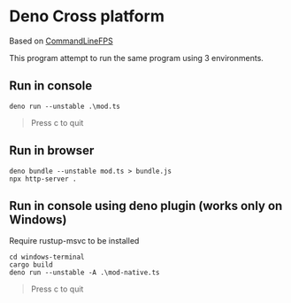 # Deno Cross platform

Based on [CommandLineFPS](https://github.com/OneLoneCoder/CommandLineFPS)

This program attempt to run the same program using 3 environments.

## Run in console

```batch
deno run --unstable .\mod.ts
```

> Press c to quit

## Run in browser

```batch
deno bundle --unstable mod.ts > bundle.js
npx http-server .
```

## Run in console using deno plugin (works only on Windows)

Require rustup-msvc to be installed

```batch
cd windows-terminal
cargo build
deno run --unstable -A .\mod-native.ts
```

> Press c to quit
